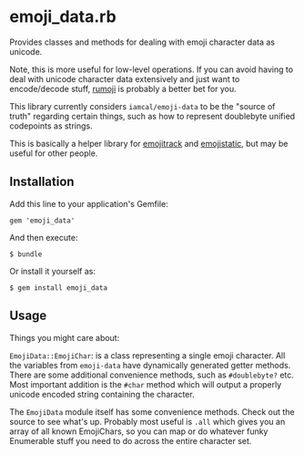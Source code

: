 # emoji_data.rb

Provides classes and methods for dealing with emoji character data as unicode.

Note, this is more useful for low-level operations.  If you can avoid having to deal with unicode character data extensively and just want to encode/decode stuff, [rumoji](https://github.com/mwunsch/rumoji) is probably a better bet for you.

This library currently considers `iamcal/emoji-data` to be the "source of truth" regarding certain things, such as how to represent doublebyte unified codepoints as strings.

This is basically a helper library for [emojitrack](https://github.com/mroth/emojitrack) and [emojistatic](https://github.com/mroth/emojistatic), but may be useful for other people.

## Installation

Add this line to your application's Gemfile:

    gem 'emoji_data'

And then execute:

    $ bundle

Or install it yourself as:

    $ gem install emoji_data

## Usage

Things you might care about:

  `EmojiData::EmojiChar`: is a class representing a single emoji character.  All the variables from `emoji-data` have dynamically generated getter methods.  There are some additional convenience methods, such as `#doublebyte?` etc. Most important addition is the `#char` method which will output a properly unicode encoded string containing the character.

  The `EmojiData` module itself has some convenience methods.  Check out the source to see what's up. Probably most useful is `.all` which gives you an array of all known EmojiChars, so you can map or do whatever funky Enumerable stuff you need to do across the entire character set.
